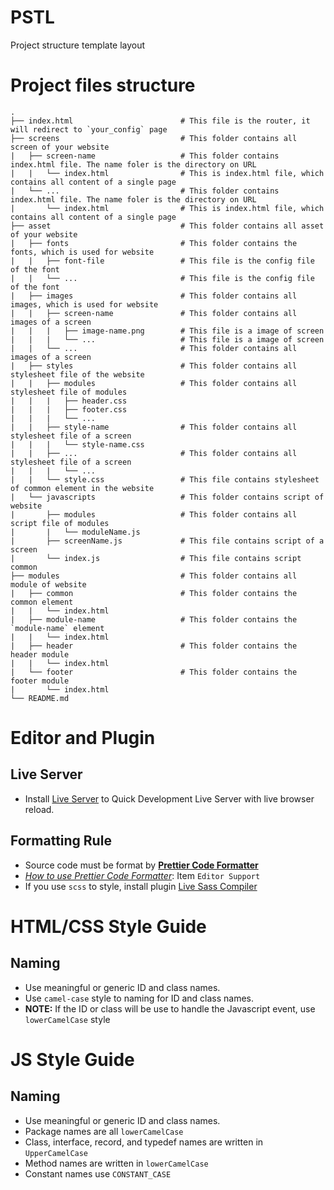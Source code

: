 # PSTL
Project structure template layout

# Project files structure
    .
    ├── index.html                        # This file is the router, it will redirect to `your_config` page
    ├── screens                           # This folder contains all screen of your website
    |   ├── screen-name                   # This folder contains index.html file. The name foler is the directory on URL
    |   |   └── index.html                # This is index.html file, which contains all content of a single page 
    |   └── ...                           # This folder contains index.html file. The name foler is the directory on URL
    |       └── index.html                # This is index.html file, which contains all content of a single page
    ├── asset                             # This folder contains all asset of your website
    |   ├── fonts                         # This folder contains the fonts, which is used for website
    |   |   ├── font-file                 # This file is the config file of the font
    |   |   └── ...                       # This file is the config file of the font
    |   ├── images                        # This folder contains all images, which is used for website
    |   |   ├── screen-name               # This folder contains all images of a screen
    |   |   |   ├── image-name.png        # This file is a image of screen
    |   |   |   └── ...                   # This file is a image of screen
    |   |   └── ...                       # This folder contains all images of a screen
    |   ├── styles                        # This folder contains all stylesheet file of the website
    |   |   ├── modules                   # This folder contains all stylesheet file of modules
    |   |   |   ├── header.css
    |   |   |   ├── footer.css
    |   |   |   └── ...
    |   |   ├── style-name                # This folder contains all stylesheet file of a screen
    |   |   |   └── style-name.css
    |   |   ├── ...                       # This folder contains all stylesheet file of a screen
    |   |   |   └── ...
    |   |   └── style.css                 # This file contains stylesheet of common element in the website
    |   └── javascripts                   # This folder contains script of website
    |       ├── modules                   # This folder contains all script file of modules
    |       |   └── moduleName.js
    |       ├── screenName.js             # This file contains script of a screen
    |       └── index.js                  # This file contains script common
    ├── modules                           # This folder contains all module of website
    |   ├── common                        # This folder contains the common element
    |   |   └── index.html
    |   ├── module-name                   # This folder contains the `module-name` element
    |   |   └── index.html
    |   ├── header                        # This folder contains the header module
    |   |   └── index.html
    |   └── footer                        # This folder contains the footer module
    |       └── index.html
    └── README.md

# Editor and Plugin

## Live Server
* Install [Live Server](https://marketplace.visualstudio.com/items?itemName=ritwickdey.LiveServer) to Quick Development Live Server with live browser reload.

## Formatting Rule
* Source code must be format by **[Prettier Code Formatter](https://prettier.io/)**
* [_How to use Prettier Code Formatter_](https://prettier.io/): Item `Editor Support`
* If you use `scss` to style, install plugin [Live Sass Compiler](https://marketplace.visualstudio.com/items?itemName=ritwickdey.live-sass)
# HTML/CSS Style Guide
## Naming
* Use meaningful or generic ID and class names.
* Use `camel-case` style to naming for ID and class names.
* **NOTE:** If the ID or class will be use to handle the Javascript event, use `lowerCamelCase` style

# JS Style Guide
## Naming
* Use meaningful or generic ID and class names.
* Package names are all `lowerCamelCase`
* Class, interface, record, and typedef names are written in `UpperCamelCase`
* Method names are written in `lowerCamelCase`
* Constant names use `CONSTANT_CASE`
